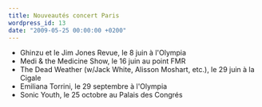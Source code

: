 ```yaml
---
title: Nouveautés concert Paris
wordpress_id: 13
date: "2009-05-25 00:00:00 +0200"
---
```


- Ghinzu et le Jim Jones Revue, le 8 juin à l'Olympia
- Medi & the Medicine Show, le 16 juin au point FMR
- The Dead Weather (w/Jack White, Alisson Moshart, etc.), le 29 juin à la Cigale
- Emiliana Torrini, le 29 septembre à l'Olympia
- Sonic Youth, le 25 octobre au Palais des Congrés
